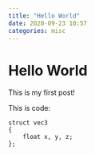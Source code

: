 ```yaml
---
title: "Hello World"
date: 2020-09-23 10:57
categories: misc
---
```


# Hello World

This is my first post!

This is code:
```
struct vec3 
{
    float x, y, z;
};
```